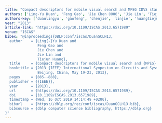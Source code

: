 ```yaml
---
title: "Compact descriptors for mobile visual search and MPEG CDVS standardization"
authors: ['Ling-Yu Duan', 'Feng Gao', 'Jie Chen 0006', 'Jie Lin', 'Tiejun Huang']
authors-key: ['duanlingyu', 'gaofeng', 'chenjie', 'linjie', 'huangtiejun']
year: "2013"
article-link: "https://doi.org/10.1109/ISCAS.2013.6571989"
venue: "ISCAS"
bibex: "@inproceedings{DBLP:conf/iscas/DuanGCLH13,
  author    = {Ling{-}Yu Duan and
               Feng Gao and
               Jie Chen and
               Jie Lin and
               Tiejun Huang},
  title     = {Compact descriptors for mobile visual search and {MPEG} {CDVS} standardization},
  booktitle = {2013 {IEEE} International Symposium on Circuits and Systems (ISCAS2013),
               Beijing, China, May 19-23, 2013},
  pages     = {885--888},
  publisher = {{IEEE}},
  year      = {2013},
  url       = {https://doi.org/10.1109/ISCAS.2013.6571989},
  doi       = {10.1109/ISCAS.2013.6571989},
  timestamp = {Wed, 16 Oct 2019 14:14:49 +0200},
  biburl    = {https://dblp.org/rec/conf/iscas/DuanGCLH13.bib},
  bibsource = {dblp computer science bibliography, https://dblp.org}
}"
---
```

